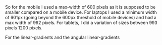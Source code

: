 So for the mobile I used a max-width of 600 pixels as it is supposed to be smaller compared on a mobile device.
For laptops I used a minimum width of 601px (going beyond the 600px threshold of mobile devices) and had a max width of 992 pixels.
For tablets, I did a variation of sizes between 993 pixels 1200 pixels. 

For the linear-gradients and the angular linear-gradients 
